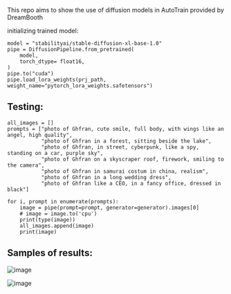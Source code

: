 This repo aims to show the use of diffusion models in AutoTrain provided by DreamBooth

initializing trained model:
~~~
model = "stabilityai/stable-diffusion-xl-base-1.0"
pipe = DiffusionPipeline.from_pretrained(
    model,
    torch_dtype= float16,
)
pipe.to("cuda")
pipe.load_lora_weights(prj_path, weight_name="pytorch_lora_weights.safetensors")
~~~

## Testing:
~~~
all_images = []
prompts = ["photo of Ghfran, cute smile, full body, with wings like an angel, high quality",
           "photo of Ghfran in a forest, sitting beside the lake",
           "photo of Ghfran, in street, cyberpunk, like a spy, standing on a car, purple sky",
           "photo of Ghfran on a skyscraper roof, firework, smiling to the camera",
           "photo of Ghfran in samurai costum in china, realism",
           "photo of Ghfran in a long wedding dress",
           "photo of Ghfran like a CEO, in a fancy office, dressed in black"]

for i, prompt in enumerate(prompts):
    image = pipe(prompt=prompt, generator=generator).images[0]
    # image = image.to('cpu')
    print(type(image))
    all_images.append(image)
    print(image)
~~~

## Samples of results:

![image](https://github.com/ghfranj/Image-Generation-with-AutoTrain-DreamBooth/assets/98123238/41f3dca8-b086-4fe2-8b66-d46cf29fd140)


![image](https://github.com/ghfranj/Image-Generation-with-AutoTrain-DreamBooth/assets/98123238/4853dbe5-a7e1-4690-ac3c-b4f573feae5c)


